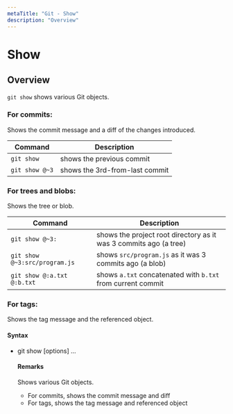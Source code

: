 ```yaml
---
metaTitle: "Git - Show"
description: "Overview"
---
```


# Show

## Overview

`git show` shows various Git objects.

### For commits:

Shows the commit message and a diff of the changes introduced.

| Command        | Description                    |
| -------------- | ------------------------------ |
| `git show`     | shows the previous commit      |
| `git show @~3` | shows the 3rd-from-last commit |

### For trees and blobs:

Shows the tree or blob.

| Command                       | Description                                                       |
| ----------------------------- | ----------------------------------------------------------------- |
| `git show @~3:`               | shows the project root directory as it was 3 commits ago (a tree) |
| `git show @~3:src/program.js` | shows `src/program.js` as it was 3 commits ago (a blob)           |
| `git show @:a.txt @:b.txt`    | shows `a.txt` concatenated with `b.txt` from current commit       |

### For tags:

Shows the tag message and the referenced object.

#### Syntax

- git show [options] <object>...

#### Remarks

Shows various Git objects.

- For commits, shows the commit message and diff
- For tags, shows the tag message and referenced object
